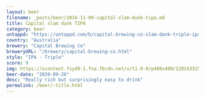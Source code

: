 ```yaml
---
layout: beer
filename: _posts/beer/2016-11-09-capital-slam-dunk-tipa.md
title: Capital slam dunk TIPA
category: beer
untappd: "https://untappd.com/b/capital-brewing-co-slam-dank-triple-ipa/3967848"
country: "Australia"
brewery: "Capital Brewing Co"
breweryURL: "/brewery/capital-brewing-co.html"
style: "IPA - Triple"
score: 9
img: https://scontent.fsyd9-1.fna.fbcdn.net/v/t1.0-0/p480x480/120243315_10158639370838745_5659071049586690561_o.jpg?_nc_cat=102&_nc_sid=0be424&_nc_ohc=IY9YLTZpfX0AX9Y7_KN&_nc_ht=scontent.fsyd9-1.fna&tp=6&oh=b3df817a3de98948469718efae9be848&oe=5F958982
beer-date: "2020-09-26"
desc: "Really rich but surprisingly easy to drink"
permalink: /beer/:title.html
---
```

